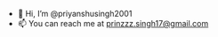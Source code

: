- 👋 Hi, I’m @priyanshusingh2001
- 📫 You can reach me at prinzzz.singh17@gmail.com

<!---
priyanshusingh2001/priyanshusingh2001 is a ✨ special ✨ repository because its `README.md` (this file) appears on your GitHub profile.
You can click the Preview link to take a look at your changes.
--->
